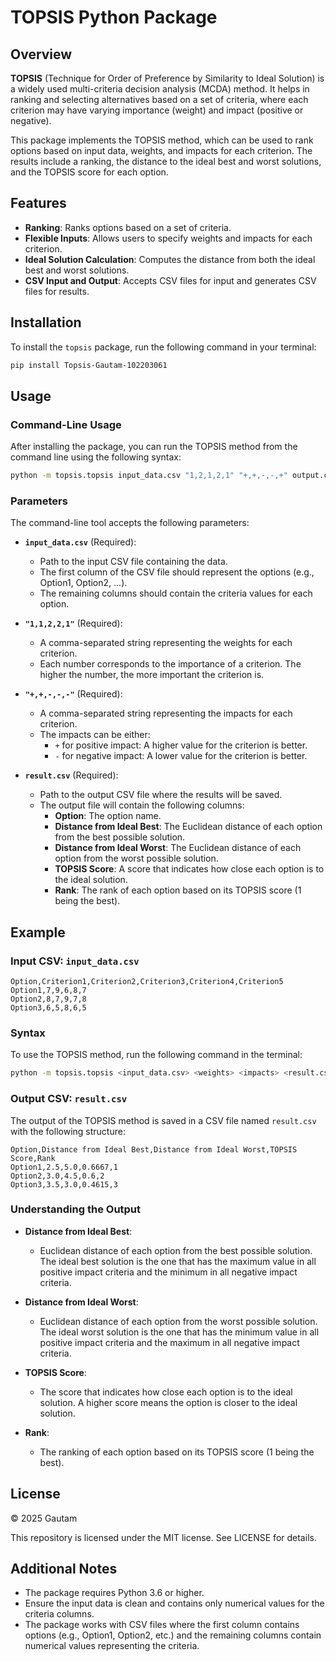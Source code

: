 # TOPSIS Python Package

## Overview

**TOPSIS** (Technique for Order of Preference by Similarity to Ideal Solution) is a widely used multi-criteria decision analysis (MCDA) method. It helps in ranking and selecting alternatives based on a set of criteria, where each criterion may have varying importance (weight) and impact (positive or negative).

This package implements the TOPSIS method, which can be used to rank options based on input data, weights, and impacts for each criterion. The results include a ranking, the distance to the ideal best and worst solutions, and the TOPSIS score for each option.

## Features

- **Ranking**: Ranks options based on a set of criteria.
- **Flexible Inputs**: Allows users to specify weights and impacts for each criterion.
- **Ideal Solution Calculation**: Computes the distance from both the ideal best and worst solutions.
- **CSV Input and Output**: Accepts CSV files for input and generates CSV files for results.

## Installation

To install the `topsis` package, run the following command in your terminal:

```bash
pip install Topsis-Gautam-102203061
```

## Usage

### Command-Line Usage

After installing the package, you can run the TOPSIS method from the command line using the following syntax:

```bash
python -m topsis.topsis input_data.csv "1,2,1,2,1" "+,+,-,-,+" output.csv
```

### Parameters

The command-line tool accepts the following parameters:

- **`input_data.csv`** (Required):
  - Path to the input CSV file containing the data.
  - The first column of the CSV file should represent the options (e.g., Option1, Option2, ...).
  - The remaining columns should contain the criteria values for each option.
- **`"1,1,2,2,1"`** (Required):

  - A comma-separated string representing the weights for each criterion.
  - Each number corresponds to the importance of a criterion. The higher the number, the more important the criterion is.

- **`"+,+,-,-,-"`** (Required):

  - A comma-separated string representing the impacts for each criterion.
  - The impacts can be either:
    - `+` for positive impact: A higher value for the criterion is better.
    - `-` for negative impact: A lower value for the criterion is better.

- **`result.csv`** (Required):
  - Path to the output CSV file where the results will be saved.
  - The output file will contain the following columns:
    - **Option**: The option name.
    - **Distance from Ideal Best**: The Euclidean distance of each option from the best possible solution.
    - **Distance from Ideal Worst**: The Euclidean distance of each option from the worst possible solution.
    - **TOPSIS Score**: A score that indicates how close each option is to the ideal solution.
    - **Rank**: The rank of each option based on its TOPSIS score (1 being the best).

## Example

### Input CSV: `input_data.csv`

```csv
Option,Criterion1,Criterion2,Criterion3,Criterion4,Criterion5
Option1,7,9,6,8,7
Option2,8,7,9,7,8
Option3,6,5,8,6,5
```

### Syntax

To use the TOPSIS method, run the following command in the terminal:

```bash
python -m topsis.topsis <input_data.csv> <weights> <impacts> <result.csv>
```

### Output CSV: `result.csv`

The output of the TOPSIS method is saved in a CSV file named `result.csv` with the following structure:

```csv
Option,Distance from Ideal Best,Distance from Ideal Worst,TOPSIS Score,Rank
Option1,2.5,5.0,0.6667,1
Option2,3.0,4.5,0.6,2
Option3,3.5,3.0,0.4615,3
```

### Understanding the Output

- **Distance from Ideal Best**:

  - Euclidean distance of each option from the best possible solution. The ideal best solution is the one that has the maximum value in all positive impact criteria and the minimum in all negative impact criteria.

- **Distance from Ideal Worst**:

  - Euclidean distance of each option from the worst possible solution. The ideal worst solution is the one that has the minimum value in all positive impact criteria and the maximum in all negative impact criteria.

- **TOPSIS Score**:

  - The score that indicates how close each option is to the ideal solution. A higher score means the option is closer to the ideal solution.

- **Rank**:
  - The ranking of each option based on its TOPSIS score (1 being the best).

## License

© 2025 Gautam

This repository is licensed under the MIT license. See LICENSE for details.

## Additional Notes

- The package requires Python 3.6 or higher.
- Ensure the input data is clean and contains only numerical values for the criteria columns.
- The package works with CSV files where the first column contains options (e.g., Option1, Option2, etc.) and the remaining columns contain numerical values representing the criteria.
